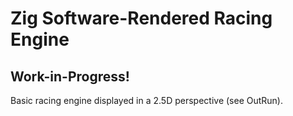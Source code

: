 # Zig Software-Rendered Racing Engine

## Work-in-Progress!

Basic racing engine displayed in a 2.5D perspective (see OutRun).